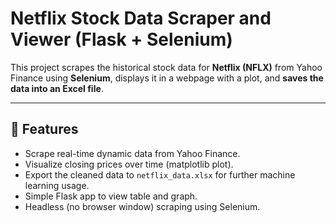 # Netflix Stock Data Scraper and Viewer (Flask + Selenium)

This project scrapes the historical stock data for **Netflix (NFLX)** from Yahoo Finance using **Selenium**, displays it in a webpage with a plot, and **saves the data into an Excel file**.

---

## 🚀 Features

- Scrape real-time dynamic data from Yahoo Finance.
- Visualize closing prices over time (matplotlib plot).
- Export the cleaned data to `netflix_data.xlsx` for further machine learning usage.
- Simple Flask app to view table and graph.
- Headless (no browser window) scraping using Selenium.